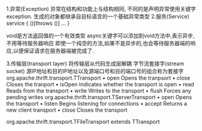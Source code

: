 1.异常(Exception)
异常在结构和功能上与结构相同, 不同的是声明异常使用关键字exception.
生成的对象都继承自目标语言的一个基础异常类型
2.服务(Service)
service <name> {
    <returntype> <name>(<arguments>)[throws (<exceptions>)]
    ...
}

void是方法返回值的一个有效类型
async关键字可以添加到void方法中,表示异步,不用等待服务器响应
即使一个纯空的方法,如果不是异步的,也会等待服务器端的响应,以便保证请求在服务器端被完成了.

3.传输层(transport layer)
将传输层从代码生成层解耦
字节流套接字(stream socket)
源IP地址和目的IP地址以及源端口号和目的端口号的组合称为套接字
org.apache.thrift.transport.TTransport
• open Opens the tranpsort
• close Closes the tranport
• isOpen Indicates whether the transport is open • read Reads from the transport
• write Writes to the transport
• flush Forces any pending writes
org.apache.thrift.transport.TServerTransport
• open Opens the transport
• listen Begins listening for connections
• accept Returns a new client transport
• close Closes the transport

org.apache.thrift.transport.TFileTransport extends TTransport


